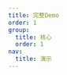 ```yaml
---
title: 完整Demo
order: 1
group:
  title: 核心
  order: 1
nav:
  title: 演示
---
```


<code src="../../examples/full" compact/>